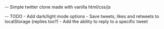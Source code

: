 -- Simple twitter clone made with vanilla html/css/js

-- TODO 
    - Add dark/light mode options
    - Save tweets, likes and retweets to localStorage (replies too?)
    - Add the ability to reply to a specific tweet
    